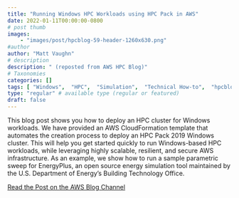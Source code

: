 ```yaml
---
title: "Running Windows HPC Workloads using HPC Pack in AWS"
date: 2022-01-11T00:00:00-0800
# post thumb
images:
    - "images/post/hpcblog-59-header-1260x630.png"
#author
author: "Matt Vaughn"
# description
description: " (reposted from AWS HPC Blog)"
# Taxonomies
categories: []
tags: [ "Windows",  "HPC",  "Simulation",  "Technical How-to",  "hpcblog", ]
type: "regular" # available type (regular or featured)
draft: false
---
```


This blog post shows you how to deploy an HPC cluster for Windows workloads. We have provided an AWS CloudFormation template that automates the creation process to deploy an HPC Pack 2019 Windows cluster. This will help you get started quickly to run Windows-based HPC workloads, while leveraging highly scalable, resilient, and secure AWS infrastructure. As an example, we show how to run a sample parametric sweep for EnergyPlus, an open source energy simulation tool maintained by the U.S. Department of Energy’s Building Technology Office.

<a href="https://aws.amazon.com/blogs/hpc/running-windows-hpc-workloads-using-hpc-pack-in-aws/" class="btn btn-primary btn-lg active" role="button" aria-pressed="true" style="margin-top: 8px;">Read the Post on the AWS Blog Channel</a>